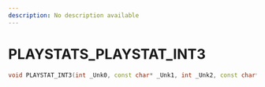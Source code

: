 ```yaml
---
description: No description available 
---
```


# PLAYSTATS\_PLAYSTAT_INT3

```cpp
void PLAYSTAT_INT3(int _Unk0, const char* _Unk1, int _Unk2, const char* _Unk3, int _Unk4, const char* _Unk5, int _Unk6);
```
